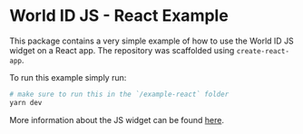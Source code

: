 # World ID JS - React Example

This package contains a very simple example of how to use the World ID JS widget on a React app. The repository was scaffolded using `create-react-app`.

To run this example simply run:

```sh
# make sure to run this in the `/example-react` folder
yarn dev
```

More information about the JS widget can be found [here](../README.md).
